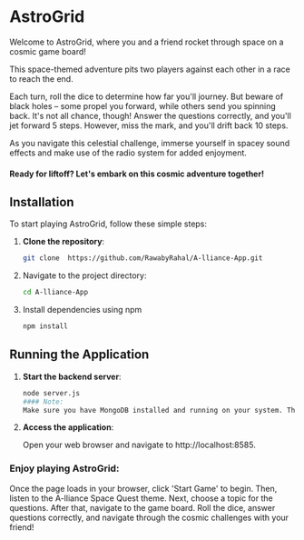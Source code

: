 # AstroGrid

Welcome to AstroGrid, where you and a friend rocket through space on a cosmic game board!

This space-themed adventure pits two players against each other in a race to reach the end.

Each turn, roll the dice to determine how far you'll journey. But beware of black holes – some propel you forward, while others send you spinning back. It's not all chance, though! Answer the questions correctly, and you'll jet forward 5 steps. However, miss the mark, and you'll drift back 10 steps.

As you navigate this celestial challenge, immerse yourself in spacey sound effects and make use of the radio system for added enjoyment.

#### Ready for liftoff? Let's embark on this cosmic adventure together!


## Installation

To start playing AstroGrid, follow these simple steps:

1. **Clone the repository**:
   
   ```bash
   git clone  https://github.com/RawabyRahal/A-lliance-App.git

2. Navigate to the project directory:
    ```bash
   cd A-lliance-App

3. Install dependencies using npm
   ```bash
   npm install

## Running the Application
1. **Start the backend server**:
   
   ```bash
   node server.js
   #### Note:
   Make sure you have MongoDB installed and running on your system. The backend server will attempt to connect to MongoDB using the default URL mongodb://127.0.0.1:27017/AllianceDB. If your MongoDB instance is running on a different port or requires authentication, you may need to modify the MongoDB connection URI in your backend code.

2. **Access the application**:
   
   Open your web browser and navigate to http://localhost:8585.



### Enjoy playing AstroGrid:

Once the page loads in your browser, click 'Start Game' to begin. Then, listen to the A-lliance Space Quest theme. Next, choose a topic for the questions. After that, navigate to the game board. Roll the dice, answer questions correctly, and navigate through the cosmic challenges with your friend!
